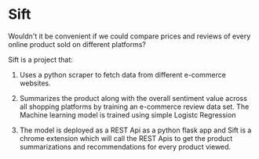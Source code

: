 # Sift

Wouldn't it be convenient if we could compare prices and reviews of every online product sold on different platforms?

Sift is a project that:

1. Uses a python scraper to fetch data from different e-commerce websites.

2. Summarizes the product along with the overall sentiment value across all shopping platforms by training an e-commerce review data set. The Machine learning model is trained using simple Logistc Regression

3. The model is deployed as a REST Api as a python flask app and Sift is a chrome extension which will call the REST Apis to get the product summarizations and recommendations for every product viewed.


